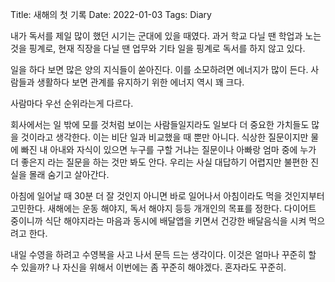Title: 새해의 첫 기록
Date: 2022-01-03
Tags: Diary

내가 독서를 제일 많이 했던 시기는 군대에 있을 때였다. 과거 학교 다닐 땐 학업과 노는 것을 핑계로, 현재 직장을 다닐 땐 업무와 기타 일을 핑계로 독서를 하지 않고 있다.

일을 하다 보면 많은 양의 지식들이 쏟아진다. 이를 소모하려면 에너지가 많이 든다. 사람들과 생활하다 보면 관계를 유지하기 위한 에너지 역시 꽤 크다.

사람마다 우선 순위라는게 다르다.

회사에서는 일 밖에 모를 것처럼 보이는 사람들일지라도 일보다 더 중요한 가치들도 많을 것이라고 생각한다. 이는 비단 일과 비교했을 때 뿐만 아니다. 식상한 질문이지만 물에 빠진 내 아내와 자식이 있으면 누구를 구할 거냐는 질문이나 아빠랑 엄마 중에 누가 더 좋은지 라는 질문을 하는 것만 봐도 안다. 우리는 사실 대답하기 어렵지만 불편한 진실을 몰래 숨기고 살아간다.

아침에 일어날 때 30분 더 잘 것인지 아니면 바로 일어나서 아침이라도 먹을 것인지부터 고민한다.
새해에는 운동 해야지, 독서 해야지 등등 개개인의 목표를 정한다.
다이어트 중이니까 식단 해야지라는 마음과 동시에 배달앱을 키면서 건강한 배달음식을 시켜 먹으려고 한다.

내일 수영을 하려고 수영복을 사고 나서 문득 드는 생각이다. 이것은 얼마나 꾸준히 할 수 있을까? 나 자신을 위해서 이번에는 좀 꾸준히 해야겠다. 혼자라도 꾸준히.